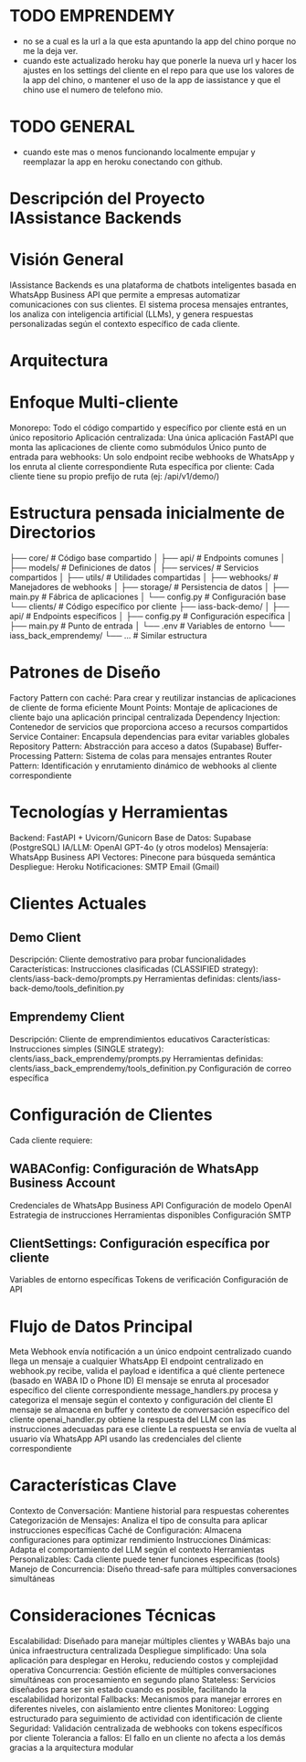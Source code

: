 # TODO EMPRENDEMY

- no se a cual es la url a la que esta apuntando la app del chino porque no me la deja ver.
- cuando este actualizado heroku hay que ponerle la nueva url y hacer los ajustes en los settings del cliente en el repo para que use los valores de la app del chino, o mantener el uso de la app de iassistance y que el chino use el numero de telefono mio.

# TODO GENERAL

- cuando este mas o menos funcionando localmente empujar y reemplazar la app en heroku conectando con github.

<!--
Tengo un backend que es un servicio que recibe mensajes de whatsapp y los procesa, en heroku.
Guarda mensajes y conversaciones en Supabase, el proyecto esta creado con el starter de supabase autentication y nextjs asi que estan todos los files necesarios para eso.
Un frontend en nextjs con tw y shadcn, un theme light and dark, donde mis clientes se dan de alta con la autenticacion de supabase.
Tengo hooks, algo de context y SWR.
En el frontend se ven los mensajes procesados y se configuran los equipos
Desde ahi previamente me tienen que validar en facebook y dar permisos para crearles una app, una waba, un catalogo o permitirme asociar otros previamente previamente creados a su cuenta.
Al hacerlo yo le editaria el campo callback url para que meta envie los webhooks a la direccion que yo le pase.
El ciente crea un team, agrega emails de miembros, agrega wabas de meta para gestionar. define cuales miembros manejan cuales wabas, cuales permisos les da para cada waba (assignments) y en funcion de ello se le asignan los mensajes entrantes.
 -->

# Descripción del Proyecto IAssistance Backends

# Visión General

IAssistance Backends es una plataforma de chatbots inteligentes basada en WhatsApp Business API que permite a empresas automatizar comunicaciones con sus clientes. El sistema procesa mensajes entrantes, los analiza con inteligencia artificial (LLMs), y genera respuestas personalizadas según el contexto específico de cada cliente.

# Arquitectura

# Enfoque Multi-cliente

Monorepo: Todo el código compartido y específico por cliente está en un único repositorio
Aplicación centralizada: Una única aplicación FastAPI que monta las aplicaciones de cliente como submódulos
Único punto de entrada para webhooks: Un solo endpoint recibe webhooks de WhatsApp y los enruta al cliente correspondiente
Ruta específica por cliente: Cada cliente tiene su propio prefijo de ruta (ej: /api/v1/demo/)

# Estructura pensada inicialmente de Directorios

├── core/ # Código base compartido
│ ├── api/ # Endpoints comunes
│ ├── models/ # Definiciones de datos
│ ├── services/ # Servicios compartidos
│ ├── utils/ # Utilidades compartidas
│ ├── webhooks/ # Manejadores de webhooks
│ ├── storage/ # Persistencia de datos
│ ├── main.py # Fábrica de aplicaciones
│ └── config.py # Configuración base
└── clients/ # Código específico por cliente
├── iass-back-demo/
│ ├── api/ # Endpoints específicos
│ ├── config.py # Configuración específica
│ ├── main.py # Punto de entrada
│ └── .env # Variables de entorno
└── iass_back_emprendemy/
└── ... # Similar estructura

# Patrones de Diseño

Factory Pattern con caché: Para crear y reutilizar instancias de aplicaciones de cliente de forma eficiente
Mount Points: Montaje de aplicaciones de cliente bajo una aplicación principal centralizada
Dependency Injection: Contenedor de servicios que proporciona acceso a recursos compartidos
Service Container: Encapsula dependencias para evitar variables globales
Repository Pattern: Abstracción para acceso a datos (Supabase)
Buffer-Processing Pattern: Sistema de colas para mensajes entrantes
Router Pattern: Identificación y enrutamiento dinámico de webhooks al cliente correspondiente

# Tecnologías y Herramientas

Backend: FastAPI + Uvicorn/Gunicorn
Base de Datos: Supabase (PostgreSQL)
IA/LLM: OpenAI GPT-4o (y otros modelos)
Mensajería: WhatsApp Business API
Vectores: Pinecone para búsqueda semántica
Despliegue: Heroku
Notificaciones: SMTP Email (Gmail)

# Clientes Actuales

## Demo Client

Descripción: Cliente demostrativo para probar funcionalidades
Características:
Instrucciones clasificadas (CLASSIFIED strategy): clents/iass-back-demo/prompts.py
Herramientas definidas: clents/iass-back-demo/tools_definition.py

## Emprendemy Client

Descripción: Cliente de emprendimientos educativos
Características:
Instrucciones simples (SINGLE strategy): clents/iass_back_emprendemy/prompts.py
Herramientas definidas: clents/iass_back_emprendemy/tools_definition.py
Configuración de correo específica

# Configuración de Clientes

Cada cliente requiere:

## WABAConfig: Configuración de WhatsApp Business Account

Credenciales de WhatsApp Business API
Configuración de modelo OpenAI
Estrategia de instrucciones
Herramientas disponibles
Configuración SMTP

## <Client>ClientSettings: Configuración específica por cliente

Variables de entorno específicas
Tokens de verificación
Configuración de API

# Flujo de Datos Principal

Meta Webhook envía notificación a un único endpoint centralizado cuando llega un mensaje a cualquier WhatsApp
El endpoint centralizado en webhook.py recibe, valida el payload e identifica a qué cliente pertenece (basado en WABA ID o Phone ID)
El mensaje se enruta al procesador específico del cliente correspondiente
message_handlers.py procesa y categoriza el mensaje según el contexto y configuración del cliente
El mensaje se almacena en buffer y contexto de conversación específico del cliente
openai_handler.py obtiene la respuesta del LLM con las instrucciones adecuadas para ese cliente
La respuesta se envía de vuelta al usuario vía WhatsApp API usando las credenciales del cliente correspondiente

# Características Clave

Contexto de Conversación: Mantiene historial para respuestas coherentes
Categorización de Mensajes: Analiza el tipo de consulta para aplicar instrucciones específicas
Caché de Configuración: Almacena configuraciones para optimizar rendimiento
Instrucciones Dinámicas: Adapta el comportamiento del LLM según el contexto
Herramientas Personalizables: Cada cliente puede tener funciones específicas (tools)
Manejo de Concurrencia: Diseño thread-safe para múltiples conversaciones simultáneas

# Consideraciones Técnicas

Escalabilidad: Diseñado para manejar múltiples clientes y WABAs bajo una única infraestructura centralizada
Despliegue simplificado: Una sola aplicación para desplegar en Heroku, reduciendo costos y complejidad operativa
Concurrencia: Gestión eficiente de múltiples conversaciones simultáneas con procesamiento en segundo plano
Stateless: Servicios diseñados para ser sin estado cuando es posible, facilitando la escalabilidad horizontal
Fallbacks: Mecanismos para manejar errores en diferentes niveles, con aislamiento entre clientes
Monitoreo: Logging estructurado para seguimiento de actividad con identificación de cliente
Seguridad: Validación centralizada de webhooks con tokens específicos por cliente
Tolerancia a fallos: El fallo en un cliente no afecta a los demás gracias a la arquitectura modular
